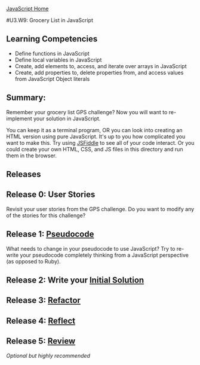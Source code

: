 [JavaScript Home](../)

#U3.W9: Grocery List in JavaScript

## Learning Competencies
- Define functions in JavaScript
- Define local variables in JavaScript
- Create, add elements to, access, and iterate over arrays in JavaScript
- Create, add properties to, delete properties from, and access values from JavaScript Object literals

## Summary:
Remember your grocery list GPS challenge? Now you will want to re-implement your solution in JavaScript.

You can keep it as a terminal program, OR you can look into creating an HTML version using pure JavaScript. It's up to you how complicated you want to make this. Try using [JSFiddle](http://jsfiddle.net/) to see all of your code interact. Or you could create your own HTML, CSS, and JS files in this directory and run them in the browser.

## Releases

## Release 0: User Stories
Revisit your user stories from the GPS challenge. Do you want to modify any of the stories for this challenge?

## Release 1: [Pseudocode](https://github.com/dev-academy-phase0/phase-0-handbook/blob/master/coding-references/pseudocode.md)
What needs to change in your pseudocode to use JavaScript? Try to re-write your pseudocode completely thinking from a JavaScript perspective (as opposed to Ruby).

## Release 2: Write your [Initial Solution](https://github.com/dev-academy-phase0/phase-0-handbook/blob/master/coding-references/initial-solution.md)

## Release 3: [Refactor](https://github.com/dev-academy-phase0/phase-0-handbook/blob/master/coding-references/refactoring.md)

## Release 4: [Reflect](https://github.com/dev-academy-phase0/phase-0-handbook/blob/master/coding-references/reflection-guidelines.md)

## Release 5: [Review](https://github.com/dev-academy-phase0/phase-0-handbook/blob/master/coding-references/review.md)
*Optional but highly recommended*
